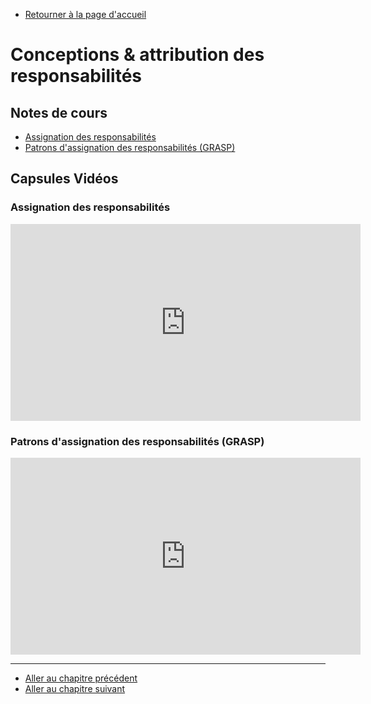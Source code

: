   - [Retourner à la page d'accueil](/)

# Conceptions & attribution des responsabilités

## Notes de cours

- [Assignation des responsabilités](/static/presentations/5_1_Assignation_Responsabilité.pdf)
- [Patrons d'assignation des responsabilités (GRASP)](/static/presentations/5_2_GRASP.pdf)

## Capsules Vidéos

### Assignation des responsabilités

<iframe width="560" height="315" src="https://www.youtube.com/embed/LiiQxTbvIYg" frameborder="0" allow="accelerometer; autoplay; clipboard-write; encrypted-media; gyroscope; picture-in-picture" allowfullscreen></iframe>

### Patrons d'assignation des responsabilités (GRASP)
	
<iframe width="560" height="315" src="https://www.youtube.com/embed/DbPXilI6w6o" frameborder="0" allow="accelerometer; autoplay; clipboard-write; encrypted-media; gyroscope; picture-in-picture" allowfullscreen></iframe>

---

- [Aller au chapitre précédent](/chapters/4_heritage)
- [Aller au chapitre suivant](/chapters/6_intro_patrons)

